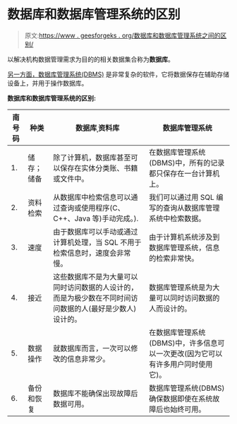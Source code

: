# 数据库和数据库管理系统的区别

> 原文:[https://www . geesforgeks . org/数据库和数据库管理系统之间的区别/](https://www.geeksforgeeks.org/difference-between-database-and-dbms/)

以解决机构数据管理需求为目的的相关数据集合称为**数据库**。

[另一方面，数据库管理系统(DBMS)](https://www.geeksforgeeks.org/dbms/) 是非常复杂的软件，它将数据保存在辅助存储设备上，并用于操作数据库。

**数据库和数据库管理系统的区别:**

<center>

| 南号码 | 种类 | 数据库ˌ资料库 | 数据库管理系统 |
| --- | --- | --- | --- |
| 1. | 储存；储备 | 除了计算机，数据库甚至可以保存在实体分类账、书籍或文件中。 | 在数据库管理系统(DBMS)中，所有的记录都只保存在一台计算机上。 |
| 2. | 资料检索 | 从数据库中检索信息可以通过查询或使用程序(C、C++、Java 等)手动完成。). | 我们可以通过用 SQL 编写的查询从数据库管理系统中检索数据。 |
| 3. | 速度 | 由于数据库可以手动或通过计算机处理，当 SQL 不用于检索信息时，速度会非常慢。 | 由于计算机系统涉及到数据库管理系统，信息的检索非常快。 |
| 4. | 接近 | 这些数据库不是为大量可以同时访问数据的人设计的，而是为极少数在不同时间访问数据的人(最好是少数人)设计的。 | 数据库管理系统是为大量可以同时访问数据的人而设计的。 |
| 5. | 数据操作 | 就数据库而言，一次可以修改的信息非常少。 | 在数据库管理系统(DBMS)中，许多信息可以一次更改(因为它可以有许多用户同时使用它)。 |
| 6. | 备份和恢复 | 数据库不能确保出现故障后数据可用。 | 数据库管理系统(DBMS)确保数据即使在系统故障后也始终可用。 |

</center>